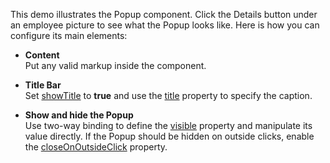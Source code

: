 This demo illustrates the Popup component. Click the Details button under an employee picture to see what the Popup looks like. Here is how you can configure its main elements:

- **Content**        
Put any valid markup inside the component. 

- **Title Bar**       
Set [showTitle](Documentation/ApiReference/UI_Components/dxPopup/Configuration/#showTitle) to **true** and use the [title](/Documentation/ApiReference/UI_Components/dxPopup/Configuration/#title) property to specify the caption. 

- **Show and hide the Popup**      
Use two-way binding to define the [visible](/Documentation/ApiReference/UI_Components/dxPopup/Configuration/#visible) property and manipulate its value directly. If the Popup should be hidden on outside clicks, enable the [closeOnOutsideClick](/Documentation/ApiReference/UI_Components/dxPopup/Configuration/#closeOnOutsideClick) property.
